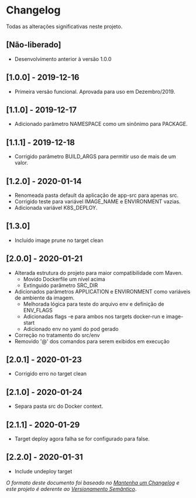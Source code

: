 # Changelog

Todas as alterações significativas neste projeto.

## [Não-liberado]
- Desenvolvimento anterior à versão 1.0.0

## [1.0.0] - 2019-12-16
- Primeira versão funcional. Aprovada para uso em Dezembro/2019.

## [1.1.0] - 2019-12-17
- Adicionado parâmetro NAMESPACE como um sinônimo para PACKAGE.

## [1.1.1] - 2019-12-18
- Corrigido parâmetro BUILD\_ARGS para permitir uso de mais de um valor.

## [1.2.0] - 2020-01-14
- Renomeada pasta default da aplicação de app-src para apenas src.
- Corrigido teste para variável IMAGE\_NAME e ENVIRONMENT vazias.
- Adicionada variável K8S\_DEPLOY.

## [1.3.0]
- Incluído image prune no target clean

## [2.0.0] - 2020-01-21
- Alterada estrutura do projeto para maior compatibilidade com Maven.
  - Movido Dockerfile um nível acima
  - Extinguido parâmetro SRC\_DIR
- Adicionados parâmetros APPLICATION e ENVIRONMENT como variáveis de ambiente da imagem.
  - Melhorada lógica para teste do arquivo env e definição de ENV\_FLAGS
  - Adicionadas flags -e para ambos nos targets docker-run e image-start
  - Adicionado env no yaml do pod gerado
- Correção no tratamento do src/env
- Removido '@' dos comandos para serem exibidos em execução

## [2.0.1] - 2020-01-23
- Corrigido erro no target clean

## [2.1.0] - 2020-01-24
- Separa pasta src do Docker context.

## [2.1.1] - 2020-01-29
- Target deploy agora falha se for configurado para false.


## [2.2.0] - 2020-01-31
- Include undeploy target


_O formato deste documento foi baseado no [Mantenha um
Changelog](https://keepachangelog.com/pt-BR/0.3.0/) e este projeto é aderente ao
[Versionamento Semântico](https://semver.org/lang/pt-BR/)_.

